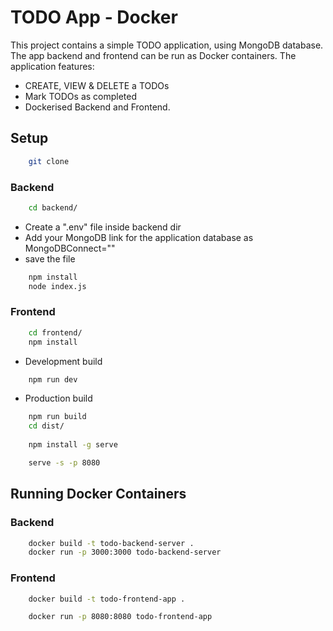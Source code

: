 # TODO App - Docker
This project contains a simple TODO application, using MongoDB database. The app backend and frontend can be run as Docker containers. 
The application features:
- CREATE, VIEW & DELETE a TODOs
- Mark TODOs as completed
- Dockerised Backend and Frontend.


## Setup
```bash
    git clone
```
### Backend
```bash
    cd backend/
```
- Create a ".env" file inside backend dir
- Add your MongoDB link for the application database as <bold>MongoDBConnect=""</bold>
- save the file
```bash
    npm install
    node index.js
```

### Frontend
```bash
    cd frontend/
    npm install
```
- Development build
```bash
    npm run dev
```

- Production build
```bash
    npm run build
    cd dist/
    
    npm install -g serve

    serve -s -p 8080
```

## Running Docker Containers
### Backend
```bash
    docker build -t todo-backend-server . 
    docker run -p 3000:3000 todo-backend-server
```

### Frontend
```bash
    docker build -t todo-frontend-app . 

    docker run -p 8080:8080 todo-frontend-app
```